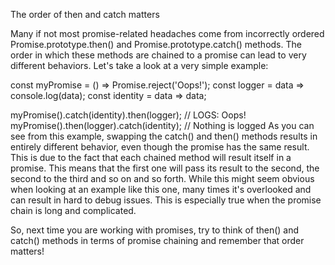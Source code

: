 The order of then and catch matters

Many if not most promise-related headaches come from incorrectly ordered Promise.prototype.then() and Promise.prototype.catch() methods. The order in which these methods are chained to a promise can lead to very different behaviors. Let's take a look at a very simple example:

const myPromise = () => Promise.reject('Oops!');
const logger = data => console.log(data);
const identity = data => data;

myPromise().catch(identity).then(logger); // LOGS: Oops!
myPromise().then(logger).catch(identity); // Nothing is logged
As you can see from this example, swapping the catch() and then() methods results in entirely different behavior, even though the promise has the same result. This is due to the fact that each chained method will result itself in a promise. This means that the first one will pass its result to the second, the second to the third and so on and so forth. While this might seem obvious when looking at an example like this one, many times it's overlooked and can result in hard to debug issues. This is especially true when the promise chain is long and complicated.

So, next time you are working with promises, try to think of then() and catch() methods in terms of promise chaining and remember that order matters!